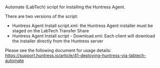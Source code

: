 Automate (LabTech) script for installing the Huntress Agent.

There are two versions of the script:
- Huntress Agent Install script.xml: the Huntress Agent installer must be staged on the LabTech Transfer Share
- Huntress Agent Install script - Download.xml: Each client will download the installer directly from the Huntress server

Please see the following document for usage details:
https://support.huntress.io/article/41-deploying-huntress-via-labtech-automate